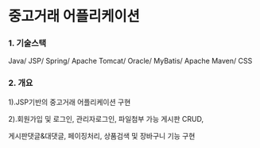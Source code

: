 # 중고거래 어플리케이션

### 1. 기술스택
Java/ JSP/ Spring/ Apache Tomcat/ Oracle/ MyBatis/ Apache Maven/ CSS



### 2. 개요

1).JSP기반의 중고거래 어플리케이션 구현

2).회원가입 및 로그인, 관리자로그인, 파일첨부 가능 게시판 CRUD, 

   게시판댓글&대댓글, 페이징처리, 상품검색 및 장바구니 기능 구현
